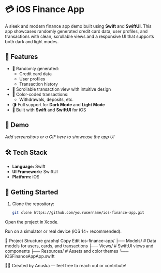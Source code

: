 # 💳 iOS Finance App

A sleek and modern finance app demo built using **Swift** and **SwiftUI**. This app showcases randomly generated credit card data, user profiles, and transactions with clean, scrollable views and a responsive UI that supports both dark and light modes.

## 🚀 Features

- 🧾 Randomly generated:
  - Credit card data
  - User profiles
  - Transaction history
- 🔄 Scrollable transaction view with intuitive design
- 🎨 Color-coded transactions:
  - Withdrawals, deposits, etc.
- 🌗 Full support for **Dark Mode** and **Light Mode**
- 📱 Built with **Swift** and **SwiftUI** for iOS

## 📸 Demo

*Add screenshots or a GIF here to showcase the app UI*

## 🛠 Tech Stack

- **Language:** Swift
- **UI Framework:** SwiftUI
- **Platform:** iOS

## 🧪 Getting Started

1. Clone the repository:
   ```bash
   git clone https://github.com/yourusername/ios-finance-app.git
Open the project in Xcode.

Run on a simulator or real device (iOS 14+ recommended).

📂 Project Structure
graphql
Copy
Edit
ios-finance-app/
├── Models/           # Data models for users, cards, and transactions
├── Views/            # SwiftUI views and components
├── Resources/        # Assets and color themes
└── iOSFinanceAppApp.swift

🧑‍💻 Created by Anuska — feel free to reach out or contribute!
